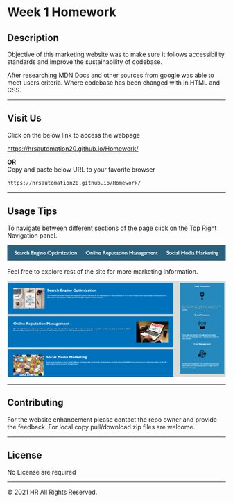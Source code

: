 # Week 1 Homework

## Description

Objective of this marketing website was to make sure it follows accessibility standards and improve the sustainability of codebase.

After researching MDN Docs and other sources from google was able to meet users criteria. Where codebase has been changed with in HTML and CSS. 

---

## Visit Us

Click on the below link to access the webpage

https://hrsautomation20.github.io/Homework/

<b>OR</b><br> Copy and paste below URL to your favorite browser

```html
https://hrsautomation20.github.io/Homework/
```
---

## Usage Tips

To navigate between different sections of the page click on the Top Right Navigation panel.

![nav-menu](./assets/images/Navigation.PNG "Navigational Menu")

Feel free to explore rest of the site for more marketing information.

![nav-menu](./assets/images/Websection.PNG "Body")

---

## Contributing
For the website enhancement please contact the repo owner and provide the feedback. For local copy pull/download.zip files are welcome.

---


## License
No License are required

---
© 2021 HR All Rights Reserved.